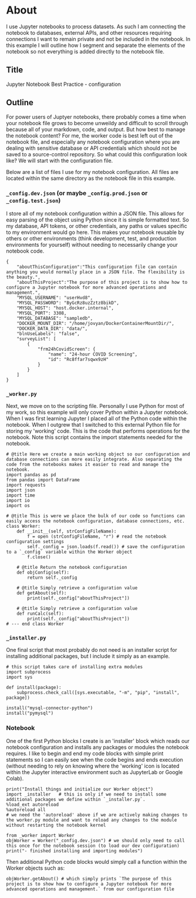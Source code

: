 # About

I use Jupyter notebooks to process datasets. As such I am connecting the notebook to databases, external APIs, and other resources requiring connections I want to remain private and not be included in the notebook. 
In this example I will outline how I segment and separate the elements of the notebook so not everything is added directly to the notebook file.

## Title

Jupyter Notebook Best Practice - configuration

## Outline

For power users of Juptyer notebooks, there probably comes a time when your notebook file grows to become unweildy and difficult to scroll through because all of your markdown, code, and output. But how best to manage 
the notebook content? For me, the worker code is best left out of the notebook file, and especially any notebook configuration where you are dealing with sensitive database or API credentials which should not be saved
to a source-control repository. So what could this configuration look like? We will start with the configuration file.

Below are a list of files I use for my notebook configuration. All files are located within the same directory as the notebook file in this example.

### `_config.dev.json` (or maybe `_config.prod.json` or `_config.test.json`)

I store all of my notebook configuration within a JSON file. This allows for easy parsing of the object using Python since it is simple formatted text. So my database, API tokens, or other credentials, any paths or values specific to my environment would go here. This makes your notebook reusable by others or other environments (think development, test, and production environments for yourself) without needing to necessarily change your notebook code. 

```
{
    "aboutThisConfiguration":"This configuration file can contain anything you would normally place in a JSON file. The flexibility is the beauty.",
    "aboutThisProject":"The purpose of this project is to show how to configure a Jupyter notebook for more advanced operations and management.",
    "MYSQL_USERNAME": "userHvd8",
    "MYSQL_PASSWORD": "ByGcRz8uzZztz8bikD",
    "MYSQL_HOST": "host.docker.internal",
    "MYSQL_PORT": 3308,
    "MYSQL_DATABASE": "sampledb",
    "DOCKER_MOUNT_DIR": "/home/jovyan/DockerContainerMountDir/",
    "DOCKER_DATA_DIR": "data/",
    "blnUseLabels": "false",
    "surveyList": [
        {
            "frm24hCovidScreen": {
                "name": "24-hour COVID Screening",
                "id": "Rc8ffar7sqwx9zH"
            }
        }
    ]
}
```

### `_worker.py`

Next, we move on to the scripting file. Personally I use Python for most of my work, so this example will only cover Python within a Jupyter notebook. When I was first learning Jupyter I placed all of the Python code 
within the notebook. When I outgrew that I switched to this external Python file for storing my 'working' code. This is the code that performs operations for the notebook. Note this script contains the import statements needed for the notebook.

```
# @title Here we create a main working object so our configuration and database connections can more easily integrate. Also separating the code from the notebooks makes it easier to read and manage the notebook.
import pandas as pd
from pandas import DataFrame
import requests
import json
import time
import io
import os

# @title This is were we place the bulk of our code so functions can easily access the notebook configuration, database connections, etc.
class Worker:
    def __init__(self, strConfigFileName):
        f = open (strConfigFileName, "r") # read the notebook configuration settings
        self._config = json.loads(f.read()) # save the configuration to a `_config` variable within the Worker object
        f.close()

    # @title Return the notebook configuration
    def objConfig(self):
        return self._config

    # @title Simply retrieve a configuration value 
    def getAbout(self):
        print(self._config["aboutThisProject"])

    # @title Simply retrieve a configuration value 
    def runCalc(self):
        print(self._config["aboutThisProject"])
# --- end class Worker
```

### `_installer.py`

One final script that most probably do not need is an installer script for installing additional packages, but I include it simply as an example.

```
# this script takes care of installing extra modules
import subprocess
import sys

def install(package):
    subprocess.check_call([sys.executable, "-m", "pip", "install", package])

install("mysql-connector-python")
install("pymysql")
```

### Notebook

One of the first Python blocks I create is an 'installer' block which reads our notebook configuration and installs any packages or modules the notebook requires. I like to begin and end my code blocks with simple print statements so I can easily see when the code begins and ends execution (without needing to rely on knowing where the 'working' icon is located within the Jupyter interactive environment such as JupyterLab or Google Colab).

```(Python code block)
print("Install things and initialize our Worker object")
import _installer   # this is only if we need to install some additional packages we define within `_installer.py`.
%load_ext autoreload
%autoreload all
# we need the 'autoreload' above if we are actively making changes to the worker.py module and want to reload any changes to the module without restarting the notebook kernel

from _worker import Worker
objWorker = Worker("_config.dev.json") # we should only need to call this once for the notebook session (to load our dev configuration)
print("- finished installing and importing modules")
```

Then additional Python code blocks would simply call a function within the Worker objects such as:

```(Python code block)
objWorker.getAbout() # which simply prints `The purpose of this project is to show how to configure a Jupyter notebook for more advanced operations and management.` from our configuration file
```
